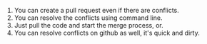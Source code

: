 1. You can create a pull request even if there are conflicts.
2. You can resolve the conflicts using command line.
3. Just pull the code and start the merge process, or.
4. You can resolve conflicts on github as well, it's quick and dirty.